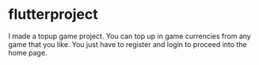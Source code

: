 # flutterproject

I made a topup game project. You can top up in game currencies from any game that you like. You just have to register and login to proceed into the home page. 

